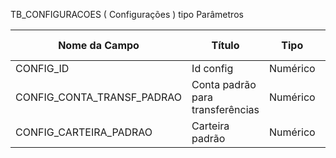 TB_CONFIGURACOES ( Configurações ) tipo Parâmetros

| Nome da Campo               | Título                           | Tipo      | Tamanho | Permite Nulo |
| --------------              | ----------------------           | --------- | ------- | ------------ |
| CONFIG_ID                   | Id config                        | Numérico  | 10      | Não          |
| CONFIG_CONTA_TRANSF_PADRAO  | Conta padrão para transferências | Numérico  | 10      | Não          |
| CONFIG_CARTEIRA_PADRAO      | Carteira padrão                  | Numérico  | 10      | Sim          |
